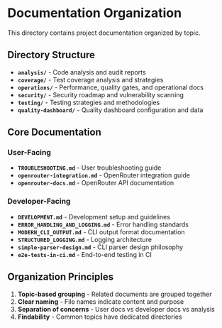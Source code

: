 # Documentation Organization

This directory contains project documentation organized by topic.

## Directory Structure

- **`analysis/`** - Code analysis and audit reports
- **`coverage/`** - Test coverage analysis and strategies
- **`operations/`** - Performance, quality gates, and operational docs
- **`security/`** - Security roadmap and vulnerability scanning
- **`testing/`** - Testing strategies and methodologies
- **`quality-dashboard/`** - Quality dashboard configuration and data

## Core Documentation

### User-Facing
- **`TROUBLESHOOTING.md`** - User troubleshooting guide
- **`openrouter-integration.md`** - OpenRouter integration guide
- **`openrouter-docs.md`** - OpenRouter API documentation

### Developer-Facing
- **`DEVELOPMENT.md`** - Development setup and guidelines
- **`ERROR_HANDLING_AND_LOGGING.md`** - Error handling standards
- **`MODERN_CLI_OUTPUT.md`** - CLI output format documentation
- **`STRUCTURED_LOGGING.md`** - Logging architecture
- **`simple-parser-design.md`** - CLI parser design philosophy
- **`e2e-tests-in-ci.md`** - End-to-end testing in CI

## Organization Principles

1. **Topic-based grouping** - Related documents are grouped together
2. **Clear naming** - File names indicate content and purpose
3. **Separation of concerns** - User docs vs developer docs vs analysis
4. **Findability** - Common topics have dedicated directories
